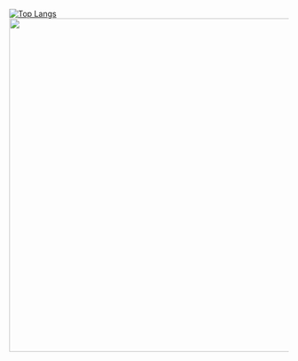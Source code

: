 [![Top Langs](https://github-readme-stats.vercel.app/api/top-langs/?username=Adriano-js&layout=compact)](https://github.com/anuraghazra/github-readme-stats) <img src="https://i.imgur.com/d9ulNUe.gif" width="800" height="600"/>
